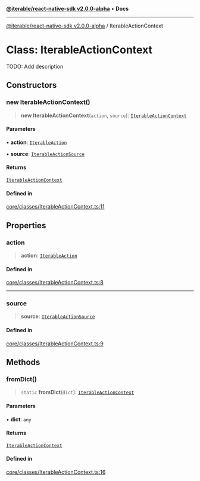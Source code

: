 [**@iterable/react-native-sdk v2.0.0-alpha**](../README.md) • **Docs**

***

[@iterable/react-native-sdk v2.0.0-alpha](../globals.md) / IterableActionContext

# Class: IterableActionContext

TODO: Add description

## Constructors

### new IterableActionContext()

> **new IterableActionContext**(`action`, `source`): [`IterableActionContext`](IterableActionContext.md)

#### Parameters

• **action**: [`IterableAction`](IterableAction.md)

• **source**: [`IterableActionSource`](../enumerations/IterableActionSource.md)

#### Returns

[`IterableActionContext`](IterableActionContext.md)

#### Defined in

[core/classes/IterableActionContext.ts:11](https://github.com/Iterable/react-native-sdk/blob/33a336d972ce3f91e45be0626b4337400455463a/src/core/classes/IterableActionContext.ts#L11)

## Properties

### action

> **action**: [`IterableAction`](IterableAction.md)

#### Defined in

[core/classes/IterableActionContext.ts:8](https://github.com/Iterable/react-native-sdk/blob/33a336d972ce3f91e45be0626b4337400455463a/src/core/classes/IterableActionContext.ts#L8)

***

### source

> **source**: [`IterableActionSource`](../enumerations/IterableActionSource.md)

#### Defined in

[core/classes/IterableActionContext.ts:9](https://github.com/Iterable/react-native-sdk/blob/33a336d972ce3f91e45be0626b4337400455463a/src/core/classes/IterableActionContext.ts#L9)

## Methods

### fromDict()

> `static` **fromDict**(`dict`): [`IterableActionContext`](IterableActionContext.md)

#### Parameters

• **dict**: `any`

#### Returns

[`IterableActionContext`](IterableActionContext.md)

#### Defined in

[core/classes/IterableActionContext.ts:16](https://github.com/Iterable/react-native-sdk/blob/33a336d972ce3f91e45be0626b4337400455463a/src/core/classes/IterableActionContext.ts#L16)
